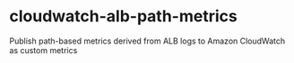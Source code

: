 # cloudwatch-alb-path-metrics
Publish path-based metrics derived from ALB logs to Amazon CloudWatch as custom metrics
